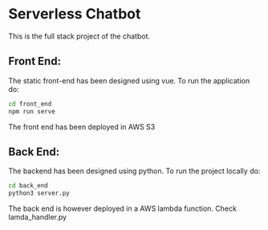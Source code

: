 # Serverless Chatbot
This is the full stack project of the chatbot. 

## Front End:
The static front-end has been designed using vue. To run the application do:

```bash
cd front_end
npm run serve
```

The front end has been deployed in AWS S3

## Back End:
The backend has been designed using python. To run the project locally do:

```bash
cd back_end
python3 server.py
```

The back end is however deployed in a AWS lambda function. Check lamda_handler.py
